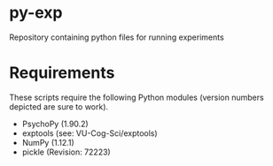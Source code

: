 # py-exp
Repository containing python files for running experiments

# Requirements
These scripts require the following Python modules (version numbers depicted are sure to work).

- PsychoPy (1.90.2)
- exptools (see: VU-Cog-Sci/exptools)
- NumPy (1.12.1)
- pickle (Revision: 72223)

